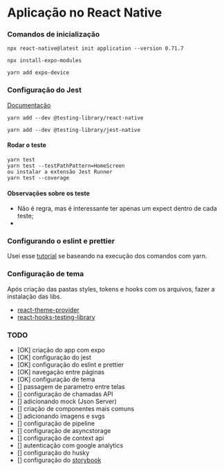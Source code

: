 # Aplicação no React Native

### Comandos de inicialização

```
npx react-native@latest init application --version 0.71.7

npx install-expo-modules

yarn add expo-device
```

### Configuração do Jest

[Documentação](https://callstack.github.io/react-native-testing-library/docs/getting-started)

```
yarn add --dev @testing-library/react-native

yarn add --dev @testing-library/jest-native
```

#### Rodar o teste

```
yarn test
yarn test --testPathPattern=HomeScreen
ou instalar a extensão Jest Runner
yarn test --coverage
```

#### Observações sobre os teste
- Não é regra, mas é interessante ter apenas um expect dentro de cada teste;
- 

### Configurando o eslint e prettier

Usei esse [tutorial](https://github.com/devfraga/react-native-eslint-prettier) se baseando na execução dos comandos com yarn.

### Configuração de tema

Após criação das pastas styles, tokens e hooks com os arquivos, fazer a instalação das libs.

- [react-theme-provider](https://github.com/callstack/react-theme-provider)
- [react-hooks-testing-library](https://github.com/testing-library/react-hooks-testing-library#installation)

### TODO

- [OK] criação do app com expo
- [OK] configuração do jest
- [OK] configuração do eslint e prettier
- [OK] navegação entre páginas
- [OK] configuração de tema
- [] passagem de parametro entre telas
- [] configuração de chamadas API
- [] adicionando mock (Json Server)
- [] criação de componentes mais comuns
- [] adicionando imagens e svgs
- [] configuração de pipeline
- [] configuração de asyncstorage
- [] configuração de context api
- [] autenticação com google analytics
- [] configuração do husky
- [] configuração do [storybook](https://storybook.js.org/tutorials/intro-to-storybook/react-native/en/get-started/)
